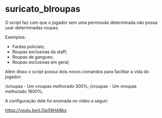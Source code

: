 # suricato_blroupas
O script faz com que o jogador sem uma permissão determinada não possa usar determinadas roupas.

Exemplos:
  - Fardas policiais;
  - Roupas exclusivas da staff;
  - Roupas de gangues;
  - Roupas exclusivas em geral;

Além disso o script possui dois novos comandos para facilitar a vida do jogador:

  /sroupas - Um vroupas melhorado 300%;
  /croupas - Um vroupas melhorado 1800%;

A configuração dele foi ensinada no vídeo a seguir:

https://youtu.be/LOip56HA8bs
